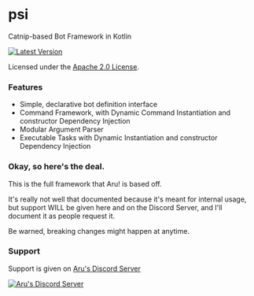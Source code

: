 # psi
Catnip-based Bot Framework in Kotlin

[![Latest Version](https://api.bintray.com/packages/arudiscord/aru/psi/images/download.svg)](https://bintray.com/arudiscord/aru/psi)

Licensed under the [Apache 2.0 License](https://github.com/arudiscord/andeclient/blob/master/LICENSE).

### Features

- Simple, declarative bot definition interface
- Command Framework, with Dynamic Command Instantiation and constructor Dependency Injection
- Modular Argument Parser
- Executable Tasks with Dynamic Instantiation and constructor Dependency Injection

### Okay, so here's the deal.

This is the full framework that Aru! is based off.

It's really not well that documented because it's meant for internal usage,
but support WILL be given here and on the Discord Server,
and I'll document it as people request it.

Be warned, breaking changes might happen at anytime.

### Support

Support is given on [Aru's Discord Server](https://discord.gg/URPghxg)

[![Aru's Discord Server](https://discordapp.com/api/guilds/403934661627215882/embed.png?style=banner2)](https://discord.gg/URPghxg)

